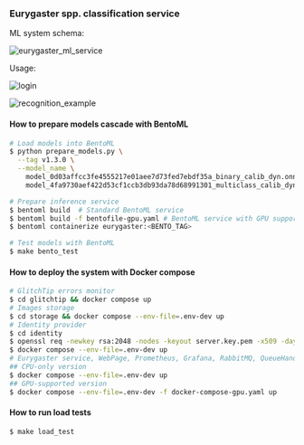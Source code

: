 ### Eurygaster spp. classification service

ML system schema:

![eurygaster_ml_service](./pics/eurygaster_ml_service.png)


Usage:

![login](./pics/web_login.png)

![recognition_example](./pics/recognition_example.gif)

#### How to prepare models cascade with BentoML
```bash
# Load models into BentoML
$ python prepare_models.py \
  --tag v1.3.0 \
  --model_name \
    model_0d03affcc3fe4555217e01aee7d73fed7ebdf35a_binary_calib_dyn.onnx \
    model_4fa9730aef422d53cf1ccb3db93da78d68991301_multiclass_calib_dyn.onnx

# Prepare inference service
$ bentoml build  # Standard BentoML service
$ bentoml build -f bentofile-gpu.yaml # BentoML service with GPU support
$ bentoml containerize eurygaster:<BENTO_TAG>

# Test models with BentoML
$ make bento_test
```

#### How to deploy the system with Docker compose
```bash
# GlitchTip errors monitor
$ cd glitchtip && docker compose up
# Images storage
$ cd storage && docker compose --env-file=.env-dev up
# Identity provider
$ cd identity
$ openssl req -newkey rsa:2048 -nodes -keyout server.key.pem -x509 -days 3650 -out server.crt.pem
$ docker compose --env-file=.env-dev up
# Eurygaster service, WebPage, Prometheus, Grafana, RabbitMQ, QueueHandler
## CPU-only version
$ docker compose --env-file=.env-dev up
## GPU-supported version
$ docker compose --env-file=.env-dev -f docker-compose-gpu.yaml up
```

#### How to run load tests
```bash
$ make load_test
```

